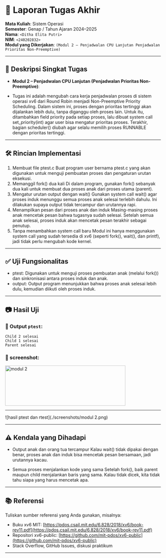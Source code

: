 # 📝 Laporan Tugas Akhir

**Mata Kuliah**: Sistem Operasi  
**Semester**: Genap / Tahun Ajaran 2024–2025  
**Nama**: `<Ditha Elita Putri>`  
**NIM**: `<240202832>`  
**Modul yang Dikerjakan**:
`(Modul 2 – Penjadwalan CPU Lanjutan Penjadwalan Prioritas Non-Preemptive)`

---

## 📌 Deskripsi Singkat Tugas

* **Modul 2 – Penjadwalan CPU Lanjutan (Penjadwalan Prioritas Non-Preemptive)**:
- Tugas ini adalah mengubah cara kerja penjadwalan proses di sistem operasi xv6 dari Round Robin menjadi Non-Preemptive Priority Scheduling. Dalam sistem ini, proses dengan prioritas tertinggi akan dijalankan lebih dulu, tanpa diganggu oleh proses lain. Untuk itu, ditambahkan field priority pada setiap proses, lalu dibuat system call set_priority(int) agar user bisa mengatur prioritas proses. Terakhir, bagian scheduler() diubah agar selalu memilih proses RUNNABLE dengan prioritas tertinggi.  

---

## 🛠️ Rincian Implementasi

1. Membuat file ptest.c
Buat program user bernama ptest.c yang akan digunakan untuk menguji pembuatan proses dan pengaturan urutan eksekusi.  
2. Memanggil fork() dua kali
Di dalam program, gunakan fork() sebanyak dua kali untuk membuat dua proses anak dari proses utama (parent).  
3. Mengatur urutan output dengan wait()
Gunakan system call wait() agar proses induk menunggu semua proses anak selesai terlebih dahulu. Ini dilakukan supaya output tidak tercampur dan urutannya rapi.  
4. Menampilkan pesan dari proses anak dan induk
Masing-masing proses anak mencetak pesan bahwa tugasnya sudah selesai. Setelah semua anak selesai, proses induk akan mencetak pesan terakhir sebagai penutup.  
5. Tanpa menambahkan system call baru
Modul ini hanya menggunakan system call yang sudah tersedia di xv6 (seperti fork(), wait(), dan printf), jadi tidak perlu mengubah kode kernel.    

---


## ✅ Uji Fungsionalitas

- ptest:
Digunakan untuk menguji proses pembuatan anak (melalui fork()) dan sinkronisasi antara proses induk dan anak.  
- output:
Output program menunjukkan bahwa proses anak selesai lebih dulu, kemudian diikuti oleh proses induk.  
---

## 📷 Hasil Uji

### 📍 Output `ptest`:

```
Child 2 selesai  
Child 1 selesai  
Parent selesai  
```


### 📸 screenshot:
<img width="389" height="130" alt="modul 2" src="https://github.com/user-attachments/assets/d887d16c-4c68-4b32-a625-cb0ba72a688a" />

---

![hasil ptest dan rtest](./screenshots/modul 2.png)  


---

## ⚠️ Kendala yang Dihadapi

- Output anak dan orang tua tercampur
Kalau wait() tidak dipakai dengan benar, proses anak dan induk bisa mencetak pesan bersamaan, jadi urutannya kacau.  

- Semua proses menjalankan kode yang sama
Setelah fork(), baik parent maupun child menjalankan baris yang sama. Kalau tidak dicek, kita tidak tahu siapa yang harus mencetak apa.  

---

## 📚 Referensi

Tuliskan sumber referensi yang Anda gunakan, misalnya:

* Buku xv6 MIT: [https://pdos.csail.mit.edu/6.828/2018/xv6/book-rev11.pdf](https://pdos.csail.mit.edu/6.828/2018/xv6/book-rev11.pdf)
* Repositori xv6-public: [https://github.com/mit-pdos/xv6-public](https://github.com/mit-pdos/xv6-public)
* Stack Overflow, GitHub Issues, diskusi praktikum

---
